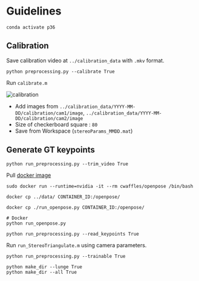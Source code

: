 # Guidelines
```angular2html
conda activate p36
```

## Calibration
Save calibration video at  `../calibration_data` with `.mkv` format.
```angular2html
python preprocessing.py --calibrate True
```
Run `calibrate.m`

![calibration](https://user-images.githubusercontent.com/46220978/209917779-4ec20054-b644-457a-940c-b23b251add52.png)
- Add images from `../calibration_data/YYYY-MM-DD/calibration/cam1/image`, `../calibration_data/YYYY-MM-DD/calibration/cam2/image`
- Size of checkerboard square : `80`
- Save from Workspace (`stereoParams_MMDD.mat`)

## Generate GT keypoints
```angular2html
python run_preprocessing.py --trim_video True
```
Pull [docker image](https://hub.docker.com/r/cwaffles/openpose)

```angular2html
sudo docker run --runtime=nvidia -it --rm cwaffles/openpose /bin/bash
```

```angular2html
docker cp ../data/ CONTAINER_ID:/openpose/
```

```angular2html
docker cp ./run_openpose.py CONTAINER_ID:/openpose/
```

```angular2html
# Docker
python run_openpose.py
```

```angular2html
python run_preprocessing.py --read_keypoints True
```
Run `run_StereoTriangulate.m` using camera parameters.

```angular2html
python run_preprocessing.py --trainable True
```
```angular2html
python make_dir --lunge True
python make_dir --all True
```
